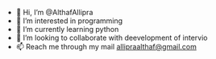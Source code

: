- 👋 Hi, I’m @AlthafAllipra
- 👀 I’m interested in programming
- 🌱 I’m currently learning python
- 💞️ I’m looking to collaborate with deevelopment of intervio
- 📫 Reach me through my mail allipraalthaf@gmail.com

<!---
AlthafAllipra/AlthafAllipra is a ✨ special ✨ repository because its `README.md` (this file) appears on your GitHub profile.
You can click the Preview link to take a look at your changes.
--->
